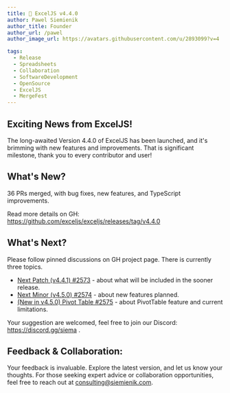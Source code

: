 ```yaml
---
title: 🚀 ExcelJS v4.4.0
author: Pawel Siemienik
author_title: Founder
author_url: /pawel
author_image_url: https://avatars.githubusercontent.com/u/2893099?v=4

tags:
  - Release
  - Spreadsheets
  - Collaboration
  - SoftwareDevelopment
  - OpenSource
  - ExcelJS
  - MergeFest
---
```


## Exciting News from ExcelJS!

The long-awaited Version 4.4.0 of ExcelJS has been launched, and it's brimming with new features and improvements. That is significant milestone, thank you to every contributor and user! 

## What's New?

36 PRs merged, with bug fixes, new features, and TypeScript improvements. 

Read more details on GH: https://github.com/exceljs/exceljs/releases/tag/v4.4.0

## What's Next?

Please follow pinned discussions on GH project page. There is currently three topics.  

* [Next Patch (v4.4.1) #2573](https://github.com/exceljs/exceljs/discussions/2573) - about what will be included in the sooner release.
* [Next Minor (v4.5.0) #2574](https://github.com/exceljs/exceljs/discussions/2574) - about new features planned.
* [(New in v4.5.0) Pivot Table #2575](https://github.com/exceljs/exceljs/discussions/2575) - about PivotTable feature and current limitations. 

Your suggestion are welcomed, feel free to join our Discord: https://discord.gg/siema .

## Feedback & Collaboration:

Your feedback is invaluable. Explore the latest version, and let us know your thoughts.
For those seeking expert advice or collaboration opportunities, feel free to reach out at consulting@siemienik.com.
